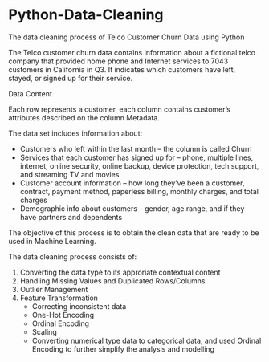 # Python-Data-Cleaning
The data cleaning process of Telco Customer Churn Data using Python

The Telco customer churn data contains information about a fictional telco company that provided home phone and Internet services to 7043 customers in California in Q3. It indicates which customers have left, stayed, or signed up for their service. 

Data Content

Each row represents a customer, each column contains customer’s attributes described on the column Metadata.

The data set includes information about:
* Customers who left within the last month – the column is called Churn
* Services that each customer has signed up for – phone, multiple lines, internet, online security, online backup, device protection, tech support, and streaming TV and movies
* Customer account information – how long they’ve been a customer, contract, payment method, paperless billing, monthly charges, and total charges
* Demographic info about customers – gender, age range, and if they have partners and dependents

The objective of this process is to obtain the clean data that are ready to be used in Machine Learning.

The data cleaning process consists of:
1. Converting the data type to its approriate contextual content
2. Handling Missing Values and Duplicated Rows/Columns
3. Outlier Management
4. Feature Transformation
    - Correcting inconsistent data
    - One-Hot Encoding
    - Ordinal Encoding
    - Scaling
    - Converting numerical type data to categorical data, and used Ordinal Encoding to further simplify the analysis and modelling
